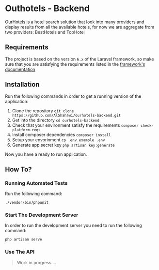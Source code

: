 Outhotels - Backend
===
OurHotels is a hotel search solution that look into many providers and display results from 
all the available hotels, for now we are aggregate from two providers: BestHotels and  TopHotel
 
## Requirements
The project is based on the version `6.x` of the Laravel framework, 
so make sure that you are satisfying the requirements
listed in the [framework's documentation](https://laravel.com/docs/6.x#server-requirements)

## Installation
Run the following commands in order to get a running version of the application:

1. Clone the repository `git clone  https://github.com/AlShahawi/ourhotels-backend.git`
2. Get into the directory `cd ourhotels-backend`
4. Check that your environment satisfy the requirements `composer check-platform-reqs`
3. Install composer dependencies `composer install`
4. Setup your envorinment `cp .env.example .env`
5. Generate app secret key `php artisan key:generate`

Now you have a ready to run application.

## How To?

### Running Automated Tests
Run the following command:
```bash
./vendor/bin/phpunit
```

### Start The Development Server
In order to run the development server you need to run the following command:
```bash
php artisan serve
```

### Use The API
> Work in progress ...

